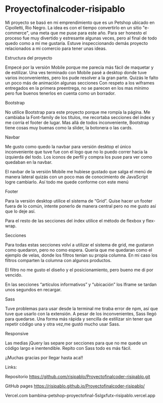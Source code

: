 # Proyectofinalcoder-risipablo

Mi proyecto se basó en mi emprendimiento que es un Petshop ubicado en Cipolletti, Rio Negro. La idea es con el tiempo convertirlo en un sitio "e-commerce", una meta que me puse para este año.
Para ser honesto el proceso fue muy divertido y estresante algunas veces, pero al final de todo quedo como a mí me gustaría. Estuve inspeccionando demás proyecto relacionados a mi comercio para tener unas ideas.

Estructura del proyecto

Empecé por la versión Mobile porque me parecía más fácil de maquetar y de estilizar. Una ves terminado con Mobile pasé a desktop donde tuve varios inconvenientes, pero los pude resolver a la gran parte. Quizás le falto un poco más de animación algunas secciones
Con respeto a los wiframes entregados en la primera preentrega, no se parecen en los mas mínimo pero fue buenos tenerlos en cuenta como un borrador.


Bootstrap

No utilice Bootstrap para este proyecto porque me rompía la página. Me cambiaba la Font-family de los títulos, me recortaba secciones del índex y me corría el footer de lugar. Mas allá de todos inconveniente, Bootstrap tiene cosas muy buenas como la slider, la botonera o las cards.

Navbar

Me gusto como quedo la navbar para versión desktop el único inconveniente que tuve fue con el logo que no lo puedo correr hacia la izquierda del todo. Los iconos de perfil y compra los puse para ver como quedaban en la navbar. 

El navbar de la versión Mobile me hubiese gustado que salga el menú de manera lateral quizás con un poco mas de conocimiento de JavaScript logre cambiarlo. Así todo me quede conforme con este menú
 
 
Footer

Para la versión desktop utilice el sistema de “Grid”. 
Quise hacer un footer fuera de lo común, intente ponerlo de manera central pero no me gusto así que lo deje así.

Para el resto de las secciones del índex utilice el método de flexbox y flex-wrap.

Secciones

Para todas estas secciones volví a utilizar el sistema de grid, me gustaron como quedaron, pero no como espera. Quería que me quedaran como el ejemplo de velas, donde los filtros tenían su propia columna. En mi caso los filtros comparten la columna con algunos productos.

El filtro no me gusto el diseño y el posicionamiento, pero bueno me di por vencido.

En las secciones “artículos informativos” y “ubicación” los Iframe se tardan unos segundos en recargar.


Sass

Tuve problemas para usar desde la terminal me tiraba error de npm, así que tuve que usarlo con la extensión. A pesar de los inconvenientes, Sass llegó para quedarse. Una forma más rápida y sencilla de estilizar sin tener que repetir código una y otra vez,me gustó mucho usar Sass.

Responsive 

Las medias jQuery las separe por secciones para que no me quede un código largo e inentendible. Repito con Sass todo es más fácil.

¡¡Muchas gracias por llegar hasta aca!!

Links:

Repositorio
https://github.com/risipablo/Proyectofinalcoder-risipablo.git

GitHub pages
https://risipablo.github.io/Proyectofinalcoder-risipablo/

Vercel.com
bambina-petshop-proyectofinal-5slgxfutx-risipablo.vercel.app
 
 


